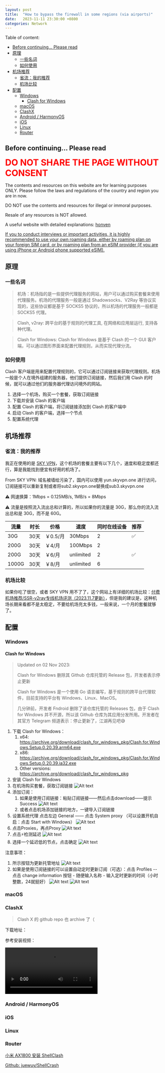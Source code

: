 ```yaml
---
layout: post
title:  "How to bypass the firewall in some regions (via airports)"
date:   2023-11-11 23:30:00 +0800
categories: Network
---
```



Table of content:
- [Before continuing... Please read](#before-continuing-please-read)
- [原理](#原理)
  - [一些名词](#一些名词)
  - [如何使用](#如何使用)
- [机场推荐](#机场推荐)
  - [省流：我的推荐](#省流我的推荐)
  - [机场比较](#机场比较)
- [配置](#配置)
  - [Windows](#windows)
    - [Clash for Windows](#clash-for-windows)
  - [macOS](#macos)
  - [ClashX](#clashx)
  - [Android / HarmonyOS](#android--harmonyos)
  - [iOS](#ios)
  - [Linux](#linux)
  - [Router](#router)

## Before continuing... Please read

<span style="color:red;font-weight:700;font-size:28px">
DO NOT SHARE THE PAGE WITHOUT CONSENT
</span>

The contents and resources on this website are for learning purposes ONLY. Please follow the laws and regulations of the country and region you are in now. 

DO NOT use the contents and resources for illegal or immoral purposes. 

Resale of any resources is NOT allowed.

A useful website with detailed explanations: [honven](https://sites.google.com/view/honven/%E9%A6%96%E9%A1%B5)

<ins>If you to conduct interviews or important activities, it is highly recommended to use your own roaming data, either by roaming plan on your foreign SIM card, or by roaming plan from an eSIM provider (if you are using iPhone or Android phone supported eSIM).</ins>

## 原理

### 一些名词

> 机场：机场指的是一些提供代理服务的网站，用户可以通过购买套餐来使用代理服务。机场的代理服务一般是通过 Shadowsocks、V2Ray 等协议实现的，这些协议都是基于 SOCKS5 协议的，所以机场的代理服务一般都是 SOCKS5 代理。

> Clash, v2ray: 跨平台的基于规则的代理工具, 在网络和应用层运行, 支持各种代理。

> Clash for Windows: Clash for Windows 是基于 Clash 的一个 GUI 客户端，可以通过图形界面来配置代理规则，从而实现代理分流。

### 如何使用

Clash 客户端是用来配置代理规则的，它可以通过订阅链接来获取代理规则。机场一般是个人在境外组建的服务器，他们提供订阅链接，然后我们用 Clash 的时候，就可以通过他们的服务器代理访问境外的网站。

1. 选择一个机场，购买一个套餐，获取订阅链接
2. 下载并安装 Clash 的客户端
3. 配置 Clash 的客户端，将订阅链接添加到 Clash 的客户端中
4. 启动 Clash 的客户端，选择一个节点
5. 配置系统代理

## 机场推荐

### 省流：我的推荐

我正在使用的是 [SKY VPN](https://skyvpn.one)，这个机场的套餐主要有以下几个，速度和稳定度都还行，算是我能找到便宜有好用的机场了。

From SKY VPN: 域名被墙给污染了，国内可以使用 yun.skyvpn.one 进行访问，订阅链接可以重新复制或者将sub2.skyvpn.one替换成sub3.skyvpn.one

⚠️ 网速换算：1Mbps = 0.125MB/s, 1MB/s = 8Mbps

⚠️ 流量是按照流入流出总和计算的，所以如果你的流量是 30G，那么你的流入流出总和是 30G，而不是 60G。

| 流量 | 时长 | 价格 | 速度 | 同时在线设备 | 推荐 |
| --- | --- | --- | --- | --- | --- |
| 30G | 30天 | ￥0.5/月 | 30Mbps | 2 | ✅ |
| 200G | 30天 | ￥4/月 | 100Mbps | 2 |
| 200G | 30天 | ￥6/月 | unlimited | 2 | ✅ |
| 1000G | 30天 | ￥8/月 | unlimited | 6 |

### 机场比较

如果你吃了很空，或者 SKY VPN 用不了了，这个网站上有详细的机场比较：[付费机场推荐/SSR-v2ray专线机场评测（2023.11.7更新）](https://sites.google.com/view/honven/%E9%A6%96%E9%A1%B5/%E6%9C%BA%E5%9C%BA%E6%8E%A8%E8%8D%90)，但是我的建议是，这种机场长期来看都不是太稳定，不要给机场充太多钱，一般来说，一个月的套餐就够了。

## 配置

### Windows

#### Clash for Windows

> Updated on 02 Nov 2023: 
> 
> Clash for Windows 删除其 Github 仓库托管的 Release 包，开发者表示停止更新
> 
> Clash for Windows 是一个使用 Go 语言编写，基于规则的跨平台代理软件，目前支持的平台有 Windows、Linux、MacOS。
> 
> 几分钟前，开发者 Fndroid 删除了该仓库托管的 Releases 包，由于 Clash for Windows 并不开源，所以该 Github 仓库为其应用分发所用。开发者在其官方 Telegram 频道表示：停止更新了，江湖再见吧😅

1. 下载 Clash for Windows：
   1. x64: https://archive.org/download/clash_for_windows_pkg/Clash.for.Windows.Setup.0.20.39.arm64.exe
   2. x86: https://archive.org/download/clash_for_windows_pkg/Clash.for.Windows.Setup.0.20.39.ia32.exe
   3. Other versions: https://archive.org/download/clash_for_windows_pkg
2. 安装 Clash for Windows
3. 在机场购买套餐，获取订阅链接
   ![Alt text](/assets/image-1.png)
4. 添加订阅：
   1. 如果是使用订阅链接：粘贴订阅链接——然后点击download——提示 Success 
   ![Alt text](/assets/image.png)
    2. 或者点击机场添加链接的地方，一键导入订阅链接
5. 设置系统代理
   点击左边 General —— 点击 System proxy （可以设置开机自启：点击 Start with Windows）
   ![Alt text](/assets/image-2.png)
6. 点击Proxies，再点Proxy
   ![Alt text](/assets/image-3.png)
7. 点击⚡检测延迟
   ![Alt text](/assets/image-4.png)
8. 选择一个延迟低的节点，点击确定
   ![Alt text](/assets/image-5.png)
   
注意事项：
1. 所示按钮为更新托管地址
   ![Alt text](/assets/image-6.png)
2. 如果是使用订阅链接的可以设置自动定时更新订阅（可选）：点击 Profiles -- 点击 change information 按钮 - 随便输入名称 - 输入定时更新的时间（小时整数，24就挺好）
   ![Alt text](/assets/image-8.png)
   ![Alt text](/assets/image-7.png)

### macOS

### ClashX

> Clash X 的 github repo 也 archive 了（

下载地址：

参考安装视频：

<video src="/assets/Screen%20Recording%202023-09-16%20at%207.26.59%E2%80%AFPM.mp4" controls title="Title"></video>

### Android / HarmonyOS

### iOS

### Linux

### Router

[小米 AX1800 安装 ShellClash](https://zhuanlan.zhihu.com/p/458905777)

[Github: juewuy/ShellCrash](https://github.com/juewuy/ShellCrash/releases)